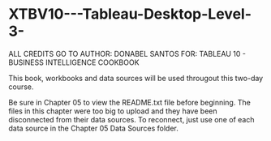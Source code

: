 # XTBV10---Tableau-Desktop-Level-3-

ALL CREDITS GO TO AUTHOR: DONABEL SANTOS FOR: TABLEAU 10 - BUSINESS INTELLIGENCE COOKBOOK

This book, workbooks and data sources will be used througout this two-day course.

Be sure in Chapter 05 to view the README.txt file before beginning. The files in this chapter were too big to upload and they have been disconnected from their data sources.  To reconnect, just use one of each data source in the Chapter 05 Data Sources folder.

